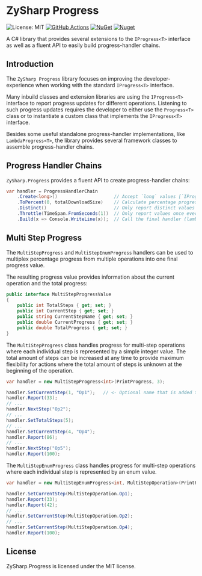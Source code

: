 # ZySharp Progress

![License: MIT](https://img.shields.io/badge/License-MIT-blue.svg)
[![GitHub Actions](https://github.com/flobernd/zysharp-progress/actions/workflows/main.yml/badge.svg)](https://github.com/flobernd/zysharp-progress/actions)
[![NuGet](https://img.shields.io/nuget/v/ZySharp.Progress.svg)](https://nuget.org/packages/ZySharp.Progress)
[![Nuget](https://img.shields.io/nuget/dt/ZySharp.Progress.svg)](https://nuget.org/packages/ZySharp.Progress)

A C# library that provides several extensions to the `IProgress<T>` interface as well as a fluent
API to easily build progress-handler chains.

## Introduction

The `ZySharp Progress` library focuses on improving the developer-experience when working with the standard `IProgress<T>` interface.

Many inbuild classes and extension libraries are using the `IProgress<T>` interface to report progress updates for different operations. Listening to such progress updates requires the developer to either use the `Progress<T>` class or to instantiate a custom class that implements the `IProgress<T>` interface.

Besides some useful standalone progress-handler implementations, like `LambdaProgress<T>`, the library provides several framework classes to assemble progress-handler chains.

## Progress Handler Chains

`ZySharp.Progress` provides a fluent API to create progress-handler chains:

```csharp
var handler = ProgressHandlerChain
    .Create<long>()                     // Accept `long` values [`IProgress<long>`]
    .ToPercent(0, totalDownloadSize)    // Calculate percentage progress from absolute values
    .Distinct()                         // Only report distinct values
    .Throttle(TimeSpan.FromSeconds(1))  // Only report values once every second
    .Build(x => Console.WriteLine(x));  // Call the final handler (lambda or `IProgress<T>` instance)
```

## Multi Step Progress

The `MultiStepProgress` and `MultiStepEnumProgress` handlers can be used to multiplex percentage progress from multiple operations into one final progress value.

The resulting progress value provides information about the current operation and the total progress:

```csharp
public interface MultiStepProgressValue
{
    public int TotalSteps { get; set; }
    public int CurrentStep { get; set; }
    public string CurrentStepName { get; set; }
    public double CurrentProgress { get; set; }
    public double TotalProgress { get; set; }
}
```

The `MultiStepProgress` class handles progress for multi-step operations where each individual step is represented by a simple integer value. The total amount of steps can be increased at any time to provide maximum flexibility for actions where the total amount of steps is unknown at the beginning of the operation.

```csharp
var handler = new MultiStepProgress<int>(PrintProgress, 3);

handler.SetCurrentStep(1, "Op1");   // <- Optional name that is added to the resulting progress value
handler.Report(33);
// ...
handler.NextStep("Op2");
// ...
handler.SetTotalSteps(5);
// ...
handler.SetCurrentStep(4, "Op4");
handler.Report(86);
// ...
handler.NextStep("Op5");
handler.Report(100);
```

The `MultiStepEnumProgress` class handles progress for multi-step operations where each individual step is represented by an enum value.

```csharp
var handler = new MultiStepEnumProgress<int, MultiStepOperation>(PrintProgress);

handler.SetCurrentStep(MultiStepOperation.Op1);
handler.Report(33);
handler.Report(42);
// ...
handler.SetCurrentStep(MultiStepOperation.Op2);
// ...
handler.SetCurrentStep(MultiStepOperation.Op4);
handler.Report(100);
```

## License

ZySharp.Progress is licensed under the MIT license.

